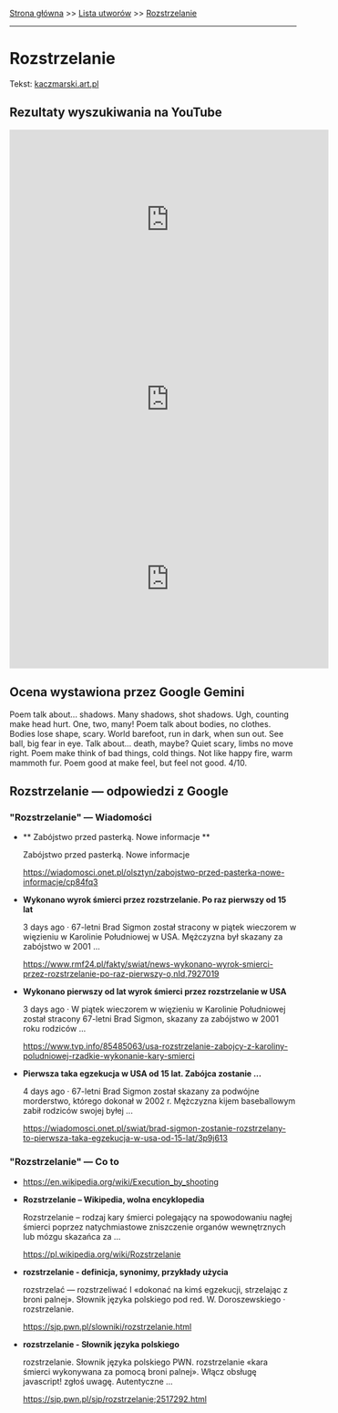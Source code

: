[Strona główna](../index.md) >> [Lista utworów](../list.md) >> [Rozstrzelanie](523.md)

---

# Rozstrzelanie

Tekst: [kaczmarski.art.pl](https://www.kaczmarski.art.pl/tworczosc/wiersze/rozstrzelanie/)

## Rezultaty wyszukiwania na YouTube

<iframe width="560" height="315" src="https://www.youtube.com/embed/DtqmPvMwFVk?si=IdontcarewhotheIRSsendsImnotpayingtaxes" title="YouTube video player" frameborder="0" allow="accelerometer; autoplay; clipboard-write; encrypted-media; gyroscope; picture-in-picture; web-share" referrerpolicy="strict-origin-when-cross-origin" allowfullscreen></iframe>

<iframe width="560" height="315" src="https://www.youtube.com/embed/SMwaMTP8HSQ?si=IdontcarewhotheIRSsendsImnotpayingtaxes" title="YouTube video player" frameborder="0" allow="accelerometer; autoplay; clipboard-write; encrypted-media; gyroscope; picture-in-picture; web-share" referrerpolicy="strict-origin-when-cross-origin" allowfullscreen></iframe>

<iframe width="560" height="315" src="https://www.youtube.com/embed/pg-gspMiMTw?si=IdontcarewhotheIRSsendsImnotpayingtaxes" title="YouTube video player" frameborder="0" allow="accelerometer; autoplay; clipboard-write; encrypted-media; gyroscope; picture-in-picture; web-share" referrerpolicy="strict-origin-when-cross-origin" allowfullscreen></iframe>

## Ocena wystawiona przez Google Gemini

Poem talk about... shadows. Many shadows, shot shadows. Ugh, counting make head hurt. One, two, many! Poem talk about bodies, no clothes. Bodies lose shape, scary. World barefoot, run in dark, when sun out. See ball, big fear in eye. Talk about... death, maybe? Quiet scary, limbs no move right. Poem make think of bad things, cold things. Not like happy fire, warm mammoth fur. Poem good at make feel, but feel not good. 4/10.


## Rozstrzelanie — odpowiedzi z Google

### "Rozstrzelanie" — Wiadomości

- **  Zabójstwo przed pasterką. Nowe informacje  **

    Zabójstwo przed pasterką. Nowe informacje 

   <https://wiadomosci.onet.pl/olsztyn/zabojstwo-przed-pasterka-nowe-informacje/cp84fq3>
- **Wykonano wyrok śmierci przez rozstrzelanie. Po raz pierwszy od 15 lat**

    3 days ago  ·  67-letni Brad Sigmon został stracony w piątek wieczorem w więzieniu w Karolinie Południowej w USA. Mężczyzna był skazany za zabójstwo w 2001 ... 

   <https://www.rmf24.pl/fakty/swiat/news-wykonano-wyrok-smierci-przez-rozstrzelanie-po-raz-pierwszy-o,nId,7927019>
- **Wykonano pierwszy od lat wyrok śmierci przez rozstrzelanie w USA**

    3 days ago  ·  W piątek wieczorem w więzieniu w Karolinie Południowej został stracony 67-letni Brad Sigmon, skazany za zabójstwo w 2001 roku rodziców ... 

   <https://www.tvp.info/85485063/usa-rozstrzelanie-zabojcy-z-karoliny-poludniowej-rzadkie-wykonanie-kary-smierci>
- **Pierwsza taka egzekucja w USA od 15 lat. Zabójca zostanie ...**

    4 days ago  ·  67-letni Brad Sigmon został skazany za podwójne morderstwo, którego dokonał w 2002 r. Mężczyzna kijem baseballowym zabił rodziców swojej byłej ... 

   <https://wiadomosci.onet.pl/swiat/brad-sigmon-zostanie-rozstrzelany-to-pierwsza-taka-egzekucja-w-usa-od-15-lat/3p9j613>

### "Rozstrzelanie" — Co to

- <https://en.wikipedia.org/wiki/Execution_by_shooting>
- **Rozstrzelanie – Wikipedia, wolna encyklopedia**

    Rozstrzelanie – rodzaj kary śmierci polegający na spowodowaniu nagłej śmierci poprzez natychmiastowe zniszczenie organów wewnętrznych lub mózgu skazańca za ... 

   <https://pl.wikipedia.org/wiki/Rozstrzelanie>
- **rozstrzelanie - definicja, synonimy, przykłady użycia**

    rozstrzelać — rozstrzeliwać I «dokonać na kimś egzekucji, strzelając z broni palnej». Słownik języka polskiego pod red. W. Doroszewskiego · rozstrzelanie. 

   <https://sjp.pwn.pl/slowniki/rozstrzelanie.html>
- **rozstrzelanie - Słownik języka polskiego**

    rozstrzelanie. Słownik języka polskiego PWN. rozstrzelanie «kara śmierci wykonywana za pomocą broni palnej». Włącz obsługę javascript! zgłoś uwagę. Autentyczne ... 

   <https://sjp.pwn.pl/sjp/rozstrzelanie;2517292.html>

